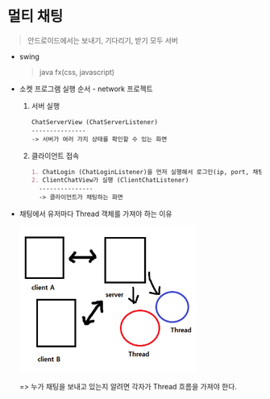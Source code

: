 # 멀티 채팅

> 안드로이드에서는 보내기, 기다리기, 받기 모두 서버

* swing

  > java fx(css, javascript)

* 소켓 프로그램 실행 순서 - network 프로젝트

  1. 서버 실행

     ```markdown
     ChatServerView (ChatServerListener)
     ---------------
     -> 서버가 여러 가지 상태를 확인할 수 있는 화면
     ```

  2. 클라이언트 접속

     ```markdown
     1. ChatLogin (ChatLoginListener)을 먼저 실행해서 로그인(ip, port, 채팅nickname)
     2. ClientChatView가 실행 (ClientChatListener)
       ---------------
       -> 클라이언트가 채팅하는 화면
     ```

* 채팅에서 유저마다 Thread 객체를 가져야 하는 이유

  <img src="../images/제목 없음-1588834441950.png" style="zoom:67%;" />

  => 누가 채팅을 보내고 있는지 알려면 각자가 Thread 흐름을 가져야 한다.